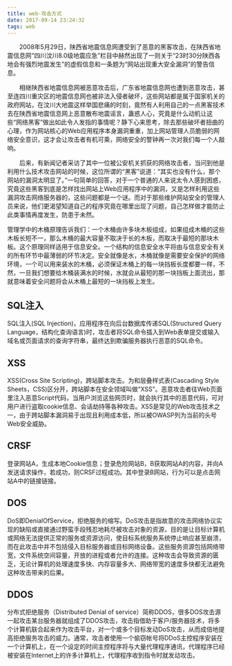 ```yaml
---
title: web-攻击方式
date: 2017-09-14 23:24:32
tags: web
---
```


　　2008年5月29日，陕西省地震信息网遭受到了恶意的黑客攻击，在陕西省地震信息网“四川汶川8.0级地震应急”栏目中赫然出现了一则关于“23时30分陕西各地会有强烈地震发生”的虚假信息和一条题为“网站出现重大安全漏洞”的警告信息。

　　相继陕西省地震信息网被恶意攻击后，广东省地震信息网也遭到恶意攻击，甚至连四川重灾区的地震信息网也被非法入侵者破坏，这些网站都是属于国家机关的政府网站，在汶川大地震这样举国悲痛的时刻，竟然有人利用自己的一点黑客技术去在陕西省地震信息网上恶意散布地震谣言，蛊惑人心，究竟是什么动机让这些“网络黑客”做出如此令人发指的事情呢？静下心来思考，除去那些破坏者扭曲的心理，作为网站核心的Web应用程序本身漏洞重重，加上网站管理人员脆弱的网络安全意识，这才会让攻击者有机可乘，网络安全的警钟再一次对我们每一个人敲响。

　　后来，有新闻记者采访了其中一位被公安机关抓获的网络攻击者，当问到他是利用什么技术攻击网站的时候，这位所谓的“黑客”说道：“其实也没有什么，那个网站的漏洞太明显了。”一句简单的回答，对于一个普通的人来说太令人感到困惑，究竟这些黑客到底是怎样找出网站上Web应用程序中的漏洞，又是怎样利用这些漏洞攻击网络服务器的，这些问题都是一个谜。而对于那些维护网站安全的管理人员来说，他们更渴望知道自己的程序究竟在哪里出现了问题，自己怎样做才能防止此类事情再度发生，防患于未然。

​	管理学中的木桶原理告诉我们：一个木桶由许多块木板组成，如果组成木桶的这些木板长短不一，那么木桶的最大容量不取决于长的木板，而取决于最短的那块木板。这个原理同样适用于信息安全。一个结构的信息安全水平将由与信息安全有关的所有环节中最薄弱的环节决定。安全就像是水，木桶就像是需要安全保护的网络环境，一个可以用来装水的木桶，必须保证木桶上的每一块挡板长度都要一样，不然，一旦我们想要给木桶装满水的时候，水就会从最短的那一块挡板上面流出，那就意味着安全问题将会从木桶上最短的一块挡板上发生。

## SQL注入

SQL注入(SQL Injection)，应用程序在向后台数据库传递SQL(Structured Query Language，结构化查询语言)时，攻击者将SQL命令插入到Web表单提交或输入域名或页面请求的查询字符串，最终达到欺骗服务器执行恶意的SQL命令。



## XSS

XSS(Cross Site Scripting)，跨站脚本攻击。为和层叠样式表(Cascading Style Sheets，CSS)区分开，跨站脚本在安全领域叫做“XSS”。恶意攻击者往Web页面里注入恶意Script代码，当用户浏览这些网页时，就会执行其中的恶意代码，可对用户进行盗取cookie信息、会话劫持等各种攻击。XSS是常见的Web攻击技术之一，由于跨站脚本漏洞易于出现且利用成本低，所以被OWASP列为当前的头号Web安全威胁。 

## CRSF

登录网站A，生成本地Cookie信息；登录危险网站B，B获取网站A的内容，并向A发送请求操作，若成功，则CRSF过程成功。其中登录B网站，行为可以是点击网站A中的链接链接。 

## DOS

DoS即DenialOfService，拒绝服务的缩写。DoS攻击是指故意的攻击网络协议实现的缺陷或直接通过野蛮手段残忍地耗尽被攻击对象的资源，目的是让目标计算机或网络无法提供正常的服务或资源访问，使目标系统服务系统停止响应甚至崩溃，而在此攻击中并不包括侵入目标服务器或目标网络设备。这些服务资源包括网络带宽，文件系统空间容量，开放的进程或者允许的连接。这种攻击会导致资源的匮乏，无论计算机的处理速度多快、内存容量多大、网络带宽的速度多快都无法避免这种攻击带来的后果。

## DDOS

分布式拒绝服务（Distributed Denial of service）简称DDOS，很多DOS攻击源一起攻击某台服务器就组成了DDOS攻击，攻击指借助于客户/服务器技术，将多个计算机联合起来作为攻击平台，对一个或多个目标发动DoS攻击，从而成倍地提高拒绝服务攻击的威力。通常，攻击者使用一个偷窃帐号将DDoS主控程序安装在一个计算机上，在一个设定的时间主控程序将与大量代理程序通讯，代理程序已经被安装在Internet上的许多计算机上，代理程序收到指令时就发动攻击。